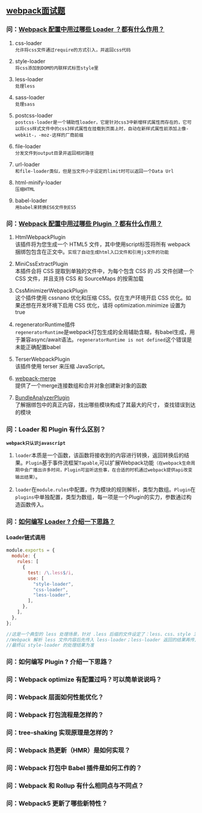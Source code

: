 ## [webpack面试题](http://blog.itpub.net/70007325/viewspace-2793603/)

### 问：[Webpack 配置中用过哪些 Loader ？都有什么作用？](https://blog.csdn.net/wgf1997/article/details/112857555)

1. css-loader  
`允许将css文件通过require的方式引入，并返回css代码`

2. style-loader  
`将css添加到DOM的内联样式标签style里`

3. less-loader  
`处理less`

4. sass-loader  
`处理sass`

5. postcss-loader  
`postcss-loader是一个辅助性loader，它是针对css3中新增样式属性而存在的，它可以将css样式文件中的css3样式属性在挂载到页面上时，自动在新样式属性前添加上像-webkit-，-moz-这样的厂商前缀`

6. file-loader  
`分发文件到output目录并返回相对路径`

7. url-loader  
`和file-loader类似，但是当文件小于设定的limit时可以返回一个Data Url`

8. html-minify-loader  
`压缩HTML`

9. babel-loader  
`用babel来转换ES6文件到ES5`

### 问：[Webpack 配置中用过哪些 Plugin ？都有什么作用？](https://juejin.cn/post/6844903918862860301)

1. HtmlWebpackPlugin  
该插件将为您生成一个 HTML5 文件，其中使用script标签将所有 webpack 捆绑包包含在正文中。`实现了自动生成html入口文件和引用js文件的功能`

2. MiniCssExtractPlugin  
本插件会将 CSS 提取到单独的文件中，为每个包含 CSS 的 JS 文件创建一个 CSS 文件，并且支持 CSS 和 SourceMaps 的按需加载

3. CssMinimizerWebpackPlugin  
这个插件使用 cssnano 优化和压缩 CSS。仅在生产环境开启 CSS 优化。如果还想在开发环境下启用 CSS 优化，请将 optimization.minimize 设置为 true

4. regeneratorRuntime插件  
`regeneratorRuntime`是webpack打包生成的全局辅助含糊，有babel生成，用于兼容async/await语法。`regeneratorRuntime is not defined`这个错误是未能正确配置babel

5. TerserWebpackPlugin  
该插件使用 terser 来压缩 JavaScript。

6. [webpack-merge](https://www.npmjs.com/package/webpack-merge)  
提供了一个merge连接数组和合并对象创建新对象的函数

7. [BundleAnalyzerPlugin](https://www.npmjs.com/package/webpack-bundle-analyzer)  
了解捆绑包中的真正内容，找出哪些模块构成了其最大的尺寸， 查找错误到达的模块

### 问：Loader 和 Plugin 有什么区别？

**`webpack只认识javascript`**

1. `loader`本质是一个函数，该函数将接收到的内容进行转换，返回转换后的结果。`Plugin`基于事件流框架`Tapable`,可以扩展Webpack功能`（在webpack生命周期中会广播出许多时间，Plugin可监听这些事，在合适的时机通过webpack提供api改变输出结果）`。

2. `loader`在`module.rules`中配置，作为模块的规则解析，类型为数组。`Plugin`在`plugins`中单独配置，类型为数组，每一项是一个Plugin的实力，参数通过构造函数传入。

### 问：[如何编写 Loader ? 介绍一下思路？](https://segmentfault.com/a/1190000040146131)

#### Loader链式调用

```javascript
module.exports = {
  module: {
    rules: [
      {
        test: /\.less$/i,
        use: [
          "style-loader",
          "css-loader",
          "less-loader",
        ],
      },
    ],
  },
};

//这是一个典型的 less 处理场景，针对 .less 后缀的文件设定了：less、css、style 三个 loader 协作处理资源文件，按照定义的顺序，
//Webpack 解析 less 文件内容后先传入 less-loader；less-loader 返回的结果再传入 css-loader 处理；css-loader 的结果再传入 style-loader；
//最终以 style-loader 的处理结果为准
```

### 问：如何编写 Plugin ? 介绍一下思路？

### 问：Webpack optimize 有配置过吗？可以简单说说吗？

### 问：Webpack 层面如何性能优化？

### 问：Webpack 打包流程是怎样的？

### 问：tree-shaking 实现原理是怎样的？

### 问：Webpack 热更新（HMR）是如何实现？

### 问：Webpack 打包中 Babel 插件是如何工作的？

### 问：Webpack 和 Rollup 有什么相同点与不同点？

### 问：Webpack5 更新了哪些新特性？
